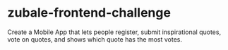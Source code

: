 # zubale-frontend-challenge
Create a Mobile App that lets people register, submit inspirational quotes, vote on quotes, and shows which quote has the most votes. 
